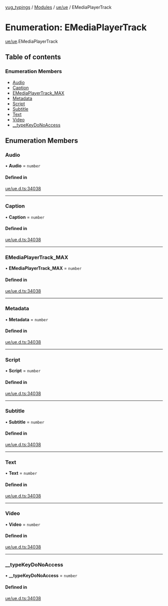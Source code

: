 [yug_typings](../README.md) / [Modules](../modules.md) / [ue/ue](../modules/ue_ue.md) / EMediaPlayerTrack

# Enumeration: EMediaPlayerTrack

[ue/ue](../modules/ue_ue.md).EMediaPlayerTrack

## Table of contents

### Enumeration Members

- [Audio](ue_ue.EMediaPlayerTrack.md#audio)
- [Caption](ue_ue.EMediaPlayerTrack.md#caption)
- [EMediaPlayerTrack\_MAX](ue_ue.EMediaPlayerTrack.md#emediaplayertrack_max)
- [Metadata](ue_ue.EMediaPlayerTrack.md#metadata)
- [Script](ue_ue.EMediaPlayerTrack.md#script)
- [Subtitle](ue_ue.EMediaPlayerTrack.md#subtitle)
- [Text](ue_ue.EMediaPlayerTrack.md#text)
- [Video](ue_ue.EMediaPlayerTrack.md#video)
- [\_\_typeKeyDoNoAccess](ue_ue.EMediaPlayerTrack.md#__typekeydonoaccess)

## Enumeration Members

### Audio

• **Audio** = `number`

#### Defined in

[ue/ue.d.ts:34038](https://github.com/YugMetaverse/yug_typings/blob/25cad34/ue/ue.d.ts#L34038)

___

### Caption

• **Caption** = `number`

#### Defined in

[ue/ue.d.ts:34038](https://github.com/YugMetaverse/yug_typings/blob/25cad34/ue/ue.d.ts#L34038)

___

### EMediaPlayerTrack\_MAX

• **EMediaPlayerTrack\_MAX** = `number`

#### Defined in

[ue/ue.d.ts:34038](https://github.com/YugMetaverse/yug_typings/blob/25cad34/ue/ue.d.ts#L34038)

___

### Metadata

• **Metadata** = `number`

#### Defined in

[ue/ue.d.ts:34038](https://github.com/YugMetaverse/yug_typings/blob/25cad34/ue/ue.d.ts#L34038)

___

### Script

• **Script** = `number`

#### Defined in

[ue/ue.d.ts:34038](https://github.com/YugMetaverse/yug_typings/blob/25cad34/ue/ue.d.ts#L34038)

___

### Subtitle

• **Subtitle** = `number`

#### Defined in

[ue/ue.d.ts:34038](https://github.com/YugMetaverse/yug_typings/blob/25cad34/ue/ue.d.ts#L34038)

___

### Text

• **Text** = `number`

#### Defined in

[ue/ue.d.ts:34038](https://github.com/YugMetaverse/yug_typings/blob/25cad34/ue/ue.d.ts#L34038)

___

### Video

• **Video** = `number`

#### Defined in

[ue/ue.d.ts:34038](https://github.com/YugMetaverse/yug_typings/blob/25cad34/ue/ue.d.ts#L34038)

___

### \_\_typeKeyDoNoAccess

• **\_\_typeKeyDoNoAccess** = `number`

#### Defined in

[ue/ue.d.ts:34038](https://github.com/YugMetaverse/yug_typings/blob/25cad34/ue/ue.d.ts#L34038)
